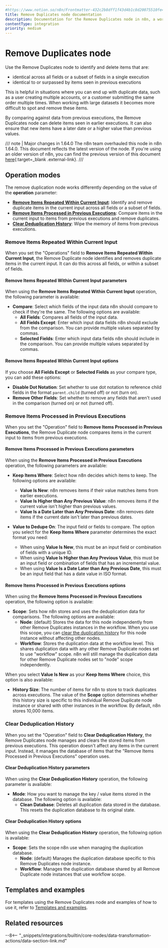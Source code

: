 ```yaml
---
#https://www.notion.so/n8n/Frontmatter-432c2b8dff1f43d4b1c8d20075510fe4
title: Remove Duplicates node documentation
description: Documentation for the Remove Duplicates node in n8n, a workflow automation platform. Includes guidance on usage and links to examples.
contentType: integration
priority: medium
---
```


# Remove Duplicates node

Use the Remove Duplicates node to identify and delete items that are:

* identical across all fields or a subset of fields in a single execution
* identical to or surpassed by items seen in previous executions

This is helpful in situations where you can end up with duplicate data, such as a user creating multiple accounts, or a customer submitting the same order multiple times. When working with large datasets it becomes more difficult to spot and remove these items.

By comparing against data from previous executions, the Remove Duplicates node can  delete items seen in earlier executions. It can also ensure that new items have a later date or a higher value than previous values.

/// note | Major changes in 1.64.0
The n8n team overhauled this node in n8n 1.64.0. This document reflects the latest version of the node. If you're using an older version of n8n, you can find the previous version of this document [here](https://github.com/n8n-io/n8n-docs/blob/7a66308290e6e5b104fcb82a3beafa0d6987df36/docs/integrations/builtin/core-nodes/n8n-nodes-base.removeduplicates.md){:target=_blank .external-link}.
///

## Operation modes

The remove duplication node works differently depending on the value of the **operation** parameter:

* **[Remove Items Repeated Within Current Input](#remove-items-repeated-within-current-input)**: Identify and remove duplicate items in the current input across all fields or a subset of fields.
* **[Remove Items Processed in Previous Executions](#remove-items-processed-in-previous-executions)**: Compare items in the current input to items from previous executions and remove duplicates.
* **[Clear Deduplication History](#clear-deduplication-history)**: Wipe the memory of items from previous executions.

### Remove Items Repeated Within Current Input

When you set the "Operations" field to **Remove Items Repeated Within Current Input**, the Remove Duplicate node identifies and removes duplicate items in the current input. It can do this across all fields, or within a subset of fields.

#### Remove Items Repeated Within Current Input parameters

When using the **Remove Items Repeated Within Current Input** operation, the following parameter is available:

* **Compare**: Select which fields of the input data n8n should compare to check if they're the same. The following options are available:
	* **All Fields**: Compares all fields of the input data.
	* **All Fields Except**: Enter which input data fields n8n should exclude from the comparison. You can provide multiple values separated by commas.
	* **Selected Fields**: Enter which input data fields n8n should include in the comparison. You can provide multiple values separated by commas.

#### Remove Items Repeated Within Current Input options

If you choose **All Fields Except** or **Selected Fields** as your compare type, you can add these options:

* **Disable Dot Notation**: Set whether to use dot notation to reference child fields in the format `parent.child` (turned off) or not (turn on).
* **Remove Other Fields**: Set whether to remove any fields that aren't used in the comparison (turned on) or not (turned off).

### Remove Items Processed in Previous Executions

When you set the "Operation" field to **Remove Items Processed in Previous Executions**, the Remove Duplicate node compares items in the current input to items from previous executions.

#### Remove Items Processed in Previous Executions parameters

When using the **Remove Items Processed in Previous Executions** operation, the following parameters are available:

* **Keep Items Where**: Select how n8n decides which items to keep. The following options are available:
    * **Value Is New**: n8n removes items if their value matches items from earlier executions.
    * **Value Is Higher than Any Previous Value**: n8n removes items if the current value isn't higher than previous values.
    * **Value Is a Date Later than Any Previous Date**: n8n removes date items if the current date isn't later than previous dates.

* **Value to Dedupe On**: The input field or fields to compare. The option you select for the **Keep Items Where** parameter determines the exact format you need:
    * When using **Value Is New**, this must be an input field or combination of fields with a unique ID.
    * When using **Value Is Higher than Any Previous Value**, this must be an input field or combination of fields that has an incremental value.
    * When using **Value Is a Date Later than Any Previous Date**, this must be an input field that has a date value in ISO format.

#### Remove Items Processed in Previous Executions options

When using the **Remove Items Processed in Previous Executions** operation, the following option is available:

* **Scope**: Sets how n8n stores and uses the deduplication data for comparisons. The following options are available:
    * **Node**: (default) Stores the data for this node independently from other Remove Duplicates instances in the workflow. When you use this scope, you can [clear the duplication history](#clear-deduplication-history) for this node instance without affecting other nodes.
    * **Workflow**: Stores the duplication data at the workflow level. This shares duplication data with any other Remove Duplicate nodes set to use "workflow" scope.  n8n will still manage the duplication data for other Remove Duplicate nodes set to "node" scope independently.

When you select **Value Is New** as your **Keep Items Where** choice, this option is also available:

* **History Size**: The number of items for n8n to store to track duplicates across executions. The value of the **Scope** option determines whether this history size is specific to this individual Remove Duplicate node instance or shared with other instances in the workflow. By default, n8n stores 10,000 items.

### Clear Deduplication History

When you set the "Operation" field to **Clear Deduplication History**, the Remove Duplicates node manages and clears the stored items from previous executions. This operation doesn't affect any items in the current input. Instead, it manages the database of items that the "Remove Items Processed in Previous Executions" operation uses.

#### Clear Deduplication History parameters

When using the **Clear Deduplication History** operation, the following parameter is available:

* **Mode**: How you want to manage the key / value items stored in the database. The following option is available:
    * **Clean Database**: Deletes all duplication data stored in the database. This resets the duplication database to its original state.

#### Clear Deduplication History options

When using the **Clear Deduplication History** operation, the following option is available:

* **Scope**: Sets the scope n8n use when managing the duplication database.
    * **Node**: (default) Manages the duplication database specific to this Remove Duplicates node instance.
    * **Workflow**: Manages the duplication database shared by all Remove Duplicate node instances that use workflow scope.

## Templates and examples

For templates using the Remove Duplicates node and examples of how to use it, refer to [Templates and examples](/integrations/builtin/core-nodes/n8n-nodes-base.removeduplicates/templates-and-examples/).

## Related resources

--8<-- "_snippets/integrations/builtin/core-nodes/data-transformation-actions/data-section-link.md"
